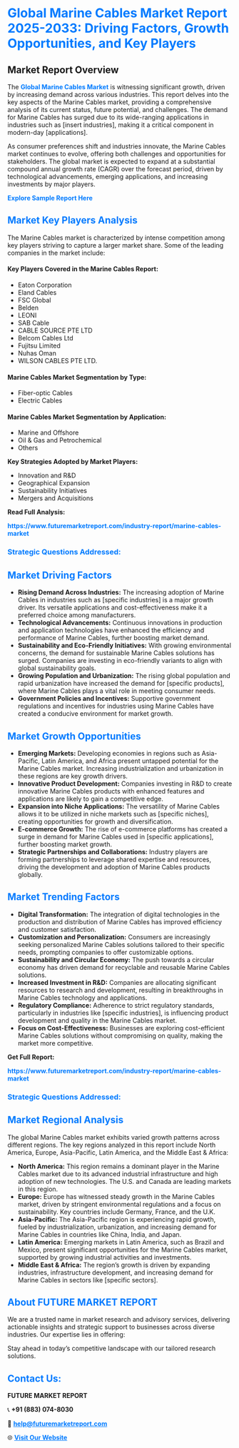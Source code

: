 <h1 style="color: #007BFF;">Global Marine Cables Market Report 2025-2033: Driving Factors, Growth Opportunities, and Key Players</h1>

<section id="overview">
<h2>Market Report Overview</h2>
<p>The <a href="https://www.futuremarketreport.com/industry-report/marine-cables-market" style="color: #007BFF; text-decoration: none;"><strong>Global Marine Cables Market</strong></a> is witnessing significant growth, driven by increasing demand across various industries. This report delves into the key aspects of the Marine Cables market, providing a comprehensive analysis of its current status, future potential, and challenges. The demand for Marine Cables has surged due to its wide-ranging applications in industries such as [insert industries], making it a critical component in modern-day [applications].</p>
<p>As consumer preferences shift and industries innovate, the Marine Cables market continues to evolve, offering both challenges and opportunities for stakeholders. The global market is expected to expand at a substantial compound annual growth rate (CAGR) over the forecast period, driven by technological advancements, emerging applications, and increasing investments by major players.</p>
</section>

<section id="overview">
<p><a href="https://www.futuremarketreport.com/request-sample/reportId=116150" style="color: #007BFF; text-decoration: none;"><strong>Explore Sample Report Here</strong></a></p>
</section>

<section id="key-players">
<h2 style="color: #007BFF;">Market Key Players Analysis</h2>
<p>The Marine Cables market is characterized by intense competition among key players striving to capture a larger market share. Some of the leading companies in the market include:</p>
<h4>Key Players Covered in the Marine Cables Report:</h4>
<ul><li>Eaton Corporation</li><li>Eland Cables</li><li>FSC Global</li><li>Belden</li><li>LEONI</li><li>SAB Cable</li><li>CABLE SOURCE PTE LTD</li><li>Belcom Cables Ltd</li><li>Fujitsu Limited</li><li>Nuhas Oman</li><li>WILSON CABLES PTE LTD.</li></ul>
<h4>Marine Cables Market Segmentation by Type:</h4>
<ul><li>Fiber-optic Cables</li><li>Electric Cables</li></ul>

<h4>Marine Cables Market Segmentation by Application:</h4>
<ul><li>Marine and Offshore</li><li>Oil &amp; Gas and Petrochemical</li><li>Others</li></ul>
<p><strong>Key Strategies Adopted by Market Players:</strong></p>
<ul>
<li>Innovation and R&D</li>
<li>Geographical Expansion</li>
<li>Sustainability Initiatives</li>
<li>Mergers and Acquisitions</li>
</ul>
</section>

<section>
<p><strong>Read Full Analysis: </strong></p><a href="https://www.futuremarketreport.com/industry-report/marine-cables-market" style="color: #007BFF; text-decoration: none;"><strong>https://www.futuremarketreport.com/industry-report/marine-cables-market</strong></a>
<h3 style="color: #007BFF;">Strategic Questions Addressed:</h3>
</section>

<section id="driving-factors">
<h2 style="color: #007BFF;">Market Driving Factors</h2>
<ul>
<li><strong>Rising Demand Across Industries:</strong> The increasing adoption of Marine Cables in industries such as [specific industries] is a major growth driver. Its versatile applications and cost-effectiveness make it a preferred choice among manufacturers.</li>
<li><strong>Technological Advancements:</strong> Continuous innovations in production and application technologies have enhanced the efficiency and performance of Marine Cables, further boosting market demand.</li>
<li><strong>Sustainability and Eco-Friendly Initiatives:</strong> With growing environmental concerns, the demand for sustainable Marine Cables solutions has surged. Companies are investing in eco-friendly variants to align with global sustainability goals.</li>
<li><strong>Growing Population and Urbanization:</strong> The rising global population and rapid urbanization have increased the demand for [specific products], where Marine Cables plays a vital role in meeting consumer needs.</li>
<li><strong>Government Policies and Incentives:</strong> Supportive government regulations and incentives for industries using Marine Cables have created a conducive environment for market growth.</li>
</ul>
</section>

<section id="growth-opportunities">
<h2 style="color: #007BFF;">Market Growth Opportunities</h2>
<ul>
<li><strong>Emerging Markets:</strong> Developing economies in regions such as Asia-Pacific, Latin America, and Africa present untapped potential for the Marine Cables market. Increasing industrialization and urbanization in these regions are key growth drivers.</li>
<li><strong>Innovative Product Development:</strong> Companies investing in R&D to create innovative Marine Cables products with enhanced features and applications are likely to gain a competitive edge.</li>
<li><strong>Expansion into Niche Applications:</strong> The versatility of Marine Cables allows it to be utilized in niche markets such as [specific niches], creating opportunities for growth and diversification.</li>
<li><strong>E-commerce Growth:</strong> The rise of e-commerce platforms has created a surge in demand for Marine Cables used in [specific applications], further boosting market growth.</li>
<li><strong>Strategic Partnerships and Collaborations:</strong> Industry players are forming partnerships to leverage shared expertise and resources, driving the development and adoption of Marine Cables products globally.</li>
</ul>
</section>

<section id="trending-factors">
<h2 style="color: #007BFF;">Market Trending Factors</h2>
<ul>
<li><strong>Digital Transformation:</strong> The integration of digital technologies in the production and distribution of Marine Cables has improved efficiency and customer satisfaction.</li>
<li><strong>Customization and Personalization:</strong> Consumers are increasingly seeking personalized Marine Cables solutions tailored to their specific needs, prompting companies to offer customizable options.</li>
<li><strong>Sustainability and Circular Economy:</strong> The push towards a circular economy has driven demand for recyclable and reusable Marine Cables solutions.</li>
<li><strong>Increased Investment in R&D:</strong> Companies are allocating significant resources to research and development, resulting in breakthroughs in Marine Cables technology and applications.</li>
<li><strong>Regulatory Compliance:</strong> Adherence to strict regulatory standards, particularly in industries like [specific industries], is influencing product development and quality in the Marine Cables market.</li>
<li><strong>Focus on Cost-Effectiveness:</strong> Businesses are exploring cost-efficient Marine Cables solutions without compromising on quality, making the market more competitive.</li>
</ul>
</section>

<section>
<p><strong>Get Full Report: </strong></p><a href="https://www.futuremarketreport.com/industry-report/marine-cables-market" style="color: #007BFF; text-decoration: none;"><strong>https://www.futuremarketreport.com/industry-report/marine-cables-market</strong></a>
<h3 style="color: #007BFF;">Strategic Questions Addressed:</h3>
</section>


<section id="regional-analysis">
<h2 style="color: #007BFF;">Market Regional Analysis</h2>
<p>The global Marine Cables market exhibits varied growth patterns across different regions. The key regions analyzed in this report include North America, Europe, Asia-Pacific, Latin America, and the Middle East & Africa:</p>
<ul>
<li><strong>North America:</strong> This region remains a dominant player in the Marine Cables market due to its advanced industrial infrastructure and high adoption of new technologies. The U.S. and Canada are leading markets in this region.</li>
<li><strong>Europe:</strong> Europe has witnessed steady growth in the Marine Cables market, driven by stringent environmental regulations and a focus on sustainability. Key countries include Germany, France, and the U.K.</li>
<li><strong>Asia-Pacific:</strong> The Asia-Pacific region is experiencing rapid growth, fueled by industrialization, urbanization, and increasing demand for Marine Cables in countries like China, India, and Japan.</li>
<li><strong>Latin America:</strong> Emerging markets in Latin America, such as Brazil and Mexico, present significant opportunities for the Marine Cables market, supported by growing industrial activities and investments.</li>
<li><strong>Middle East & Africa:</strong> The region’s growth is driven by expanding industries, infrastructure development, and increasing demand for Marine Cables in sectors like [specific sectors].</li>
</ul>
</section>

<footer>
<h2 style="color: #007BFF;">About FUTURE MARKET REPORT</h2>
<p>We are a trusted name in market research and advisory services, delivering actionable insights and strategic support to businesses across diverse industries. Our expertise lies in offering:</p>

<p>Stay ahead in today’s competitive landscape with our tailored research solutions.</p>

<h2 style="color: #007BFF;">Contact Us:</h2>
<p><strong>FUTURE MARKET REPORT</strong></p>
<p>📞 <strong>+91 (883) 074-8030</strong></p>
<p>📧 <strong><a href="mailto:help@futuremarketreport.com" style="color: #007BFF;">help@futuremarketreport.com</a></strong></p>
<p>🌐 <strong><a href="https://www.futuremarketreport.com/" style="color: #007BFF;">Visit Our Website</a></strong></p>
</footer>